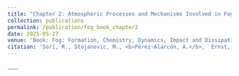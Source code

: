 ```yaml
---
title: "Chapter 2: Atmospheric Processes and Mechanisms Involved in Fog Formation"
collection: publications
permalink: /publication/fog_book_chapter2
date: 2025-05-27
venue: 'Book: Fog: Formation, Chemistry, Dynamics, Impact and Dissipation. Springer'
citation: 'Sorí, R., Stojanovic, M., <b>Pérez-Alarcón, A.</b>,  Ernst, J., Vázquez, M., Heydarizad, M., Valero-Jorge, A., Benedico-Rodríguez, O. A., Nieto, R., Gimeno,  L. (2025). Atmospheric Processes and Mechanisms Involved in Fog Formation. In: Saxena, P., Gupta, A.K., Sorí, R. (eds) Fog: Formation, Chemistry, Dynamics, Impact and Dissipation. Springer, Singapore, pp 9-39. <a href="https://doi.org/10.1007/978-981-96-4422-3_2" target="blank">https://doi.org/10.1007/978-981-96-4422-3_2</a>'
---
```


......  
